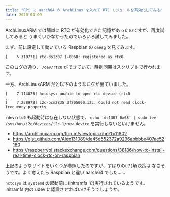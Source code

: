 ```yaml
---
title: "RPi に aarch64 の ArchLinux を入れて RTC モジュールを有効化してみる"
date: 2020-04-09
---
```


ArchLinuxARM では簡単に RTC が有効化できた記憶があったのですが、再度試してみると
うまくいかなかったのでいろいろ試してみました。


まず、前に設定して動いている Raspbian の `dmesg` を見てみます。

```
[    5.310771] rtc-ds1307 1-0068: registered as rtc0
```

このログの通り、 `/dev/rtc0` ができていて、時刻同期はスクリプトで行われます。

一方、ArchLinuxARM だと以下のようなログが出ていました。

```
[    7.114025] hctosys: unable to open rtc device (rtc0
...
[    7.258978] i2c-bcm2835 3f805000.i2c: Could not read clock-frequency property
```

`/dev/rtc0` も起動時は存在しない状態で、
`echo 'ds1307 0x68' | sudo tee /sys/bus/i2c/devices/i2c-1/new_device`
を実行しないといけません。

- https://archlinuxarm.org/forum/viewtopic.php?t=11802
- https://gist.github.com/Alex131089/de45d552372a9296abbbbe407ae52180
- https://raspberrypi.stackexchange.com/questions/38186/how-to-install-real-time-clock-rtc-on-raspbian

上記のようなサイトをいくつか参照したのですが、ずばりの(？)解決策は
なさそうです。よく考えたら Raspbian と違い aarch64 でした……

`hctosys` は `systemd` の起動前に(initramfs で)実行されているようです。
initramfs 内の udev に認識させればいけそうでしょうか。

